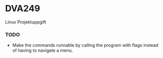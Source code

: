 # DVA249
Linux Projektuppgift

### TODO
- Make the commands runnable by calling the program with flags instead of having to navigate a menu.

